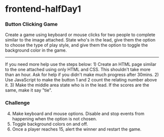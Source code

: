 # frontend-halfDay1

### Button Clicking Game

Create a game using keyboard or mouse clicks for two people to complete similar to the image attached. State who's in the lead, give them the option to choose the type of play style, and give them the option to toggle the background color in the game.

<hr>
If you need more help use the steps below:
1) Create an HTML page similar to the one attached using only HTML and CSS. This shouldn't take more than an hour. Ask for help if you didn't make much progress after 30mins.
2) Use JavaScript to make the button 1 and 2 count the relating number above it.
3) Make the middle area state who is in the lead. If the scores are the same, make it say "tie".

### Challenge
4) Make keyboard and mouse options. Disable and stop events from happening when the option is not chosen.
5) Toggle background colors on and off.
6) Once a player reaches 15, alert the winner and restart the game.
